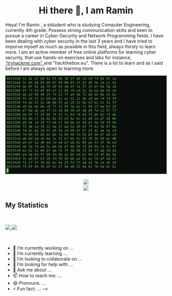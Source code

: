 <h1 align="center">
  <b>Hi there 👋, I am Ramin</b>
</h1>

Heya! I'm Ramin , a stdudent who is
studying Computer Engineering, currently 4th grade.
Possess strong communication skills and keen to
pursue a career in Cyber-Security and Network
Programming fields. I have been dealing with cyber
security in the last 3 years and I have tried to imporve
myself as much as possible in this field, always thirsty to learn more.
I am an active member of free online platforms for
learning cyber security, that use hands-on exercises
and labs for instance, <a href="https://tryhackme.com/xramx"> "tryhackme.com" </a>and
"hackthebox.eu". There is a lot to learn
and as I said before I am always open to learning
more.

<img src="start.gif" ></h2>


<div align="center">
  <a href="https://open.spotify.com/user/6s6pbtefezpookh8gwnkko15v">
    <img src="https://readme-spotify-tingz.vercel.app/api/now-playing">
  </a>
</div>

<div align="center">
  <a href="https://open.spotify.com/user/6s6pbtefezpookh8gwnkko15v">
    <img src="https://spotify-readme-theta-virid.vercel.app/api?scan=true&theme=dark" width="240px">
  </a>
</div>

## My Statistics

<br/>
<p align="left">
  <a href="https://google.com">
  <img width="49.5%" src="https://github-readme-stats.vercel.app/api?username=ramixix&show_icons=true&theme=gruvbox&hide_border=true" />
    <img width="49.5%" src="https://github-readme-streak-stats.herokuapp.com/?user=ramixix&theme=gruvbox&hide_border=true" />
  </a>
</p>
<br>



- 🔭 I’m currently working on ...
- 🌱 I’m currently learning ...
- 👯 I’m looking to collaborate on ...
- 🤔 I’m looking for help with ...
- 💬 Ask me about ...
- 📫 How to reach me: ...
- 😄 Pronouns: ...
- ⚡ Fun fact: ...
-->
